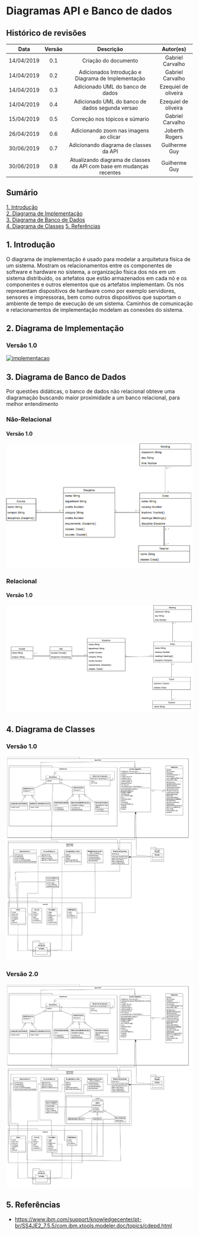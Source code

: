 # Diagramas API e Banco de dados

## Histórico de revisões

|   Data   |  Versão  |        Descrição       |          Autor(es)          |
|:--------:|:--------:|:----------------------:|:---------------------------:|
|14/04/2019|   0.1    | Criação do documento       |   Gabriel Carvalho  |
|14/04/2019|   0.2    | Adicionados Introdução e Diagrama de Implementação     |   Gabriel Carvalho  |
|14/04/2019|   0.3    | Adicionado UML do banco de dados  |   Ezequiel de oliveira  |
|14/04/2019|   0.4    | Adicionado UML do banco de dados segunda versao |   Ezequiel de oliveira  |
|15/04/2019|   0.5    | Correção nos tópicos e súmario |   Gabriel Carvalho  |
| 26/04/2019 | 0.6 | Adicionando zoom nas imagens ao clicar | Joberth Rogers |
| 30/06/2019 | 0.7 | Adicionando diagrama de classes da API | Guilherme Guy |
| 30/06/2019 | 0.8 | Atualizando diagrama de classes da API com base em mudanças recentes | Guilherme Guy |



## Sumário

[1. Introdução](#1-introducao) <br>
[2. Diagrama de Implementação](#2-diagrama-de-implementacao) <br>
[3. Diagrama de Banco de Dados](#3-diagrama-de-classe) <br>
[4. Diagrama de Classes](#4-diagrama-de-classes)
[5. Referências](#5-referencias)


## 1. Introdução
O diagrama de implementação é usado para modelar a arquitetura física de um sistema. Mostram os relacionamentos entre os componentes de software e hardware no sistema, a organização física dos nós em um sistema distribuído, os artefatos que estão armazenados em cada nó e os componentes e outros elementos que os artefatos implementam. Os nós representam dispositivos de hardware como por exemplo servidores, sensores e impressoras, bem como outros dispositivos que suportam o ambiente de tempo de execução de um sistema. Caminhos de comunicação e relacionamentos de implementação modelam as conexões do sistema.

## 2. Diagrama de Implementação
### Versão 1.0

[![implementacao](img/Diagrama-de-Implementaçao.jpg)](img/Diagrama-de-Implementaçao.jpg)

## 3. Diagrama de Banco de Dados
Por questões didáticas, o banco de dados não relacional obteve uma diagramação buscando maior proximidade a um banco relacional, para melhor entendimento
### Não-Relacional
#### Versão 1.0

[![dados](img/banco_de_dados_UML.jpg)](img/banco_de_dados_UML.jpg)

### Relacional
#### Versão 1.0

[![dados2](img/Banco_de_dados_UML_relacional.jpg)](img/Banco_de_dados_UML_relacional.jpg)

## 4. Diagrama de Classes
### Versão 1.0

[![apiclasses](img/apiclasses.jpg)](img/apiclasses.jpg)

### Versão 2.0

[![apiclasses_v2](img/apiclasses_v2.jpg)](img/apiclasses_v2.jpg)



## 5. Referências
* <https://www.ibm.com/support/knowledgecenter/pt-br/SS4JE2_7.5.5/com.ibm.xtools.modeler.doc/topics/cdepd.html> <br>